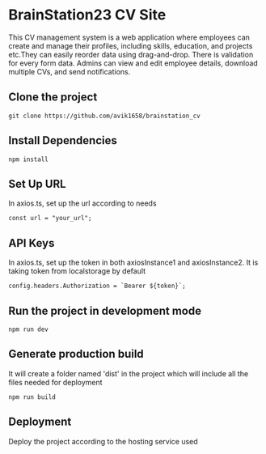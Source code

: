 # BrainStation23 CV Site

This CV management system is a web application where employees can create and manage their profiles, including skills, education, and projects etc.They can easily reorder data using drag-and-drop. There is validation for every form data. Admins can view and edit employee details, download multiple CVs, and send notifications.


## Clone the project

```
git clone https://github.com/avik1658/brainstation_cv
```

## Install Dependencies

```
npm install
```

## Set Up URL

In axios.ts, set up the url according to needs

```
const url = "your_url";
```

## API Keys

In axios.ts, set up the token in both axiosInstance1 and axiosInstance2. It is taking token from localstorage by default

```
config.headers.Authorization = `Bearer ${token}`;
```

## Run the project in development mode

```
npm run dev
```


## Generate production build
It will create a folder named 'dist' in the project which will include all the files needed for deployment

```
npm run build
```

## Deployment

Deploy the project according to the hosting service used